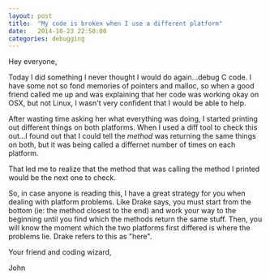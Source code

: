 ```yaml
---
layout: post
title:  "My code is broken when I use a different platform"
date:   2014-10-23 22:50:00
categories: debugging
---
```

Hey everyone,

Today I did something I never thought I would do again...debug C code.  I have some not so fond memories of pointers and malloc, so when a good friend called me up and was explaining that her code was working okay on OSX, but not Linux, I wasn't very confident that I would be able to help.

After wasting time asking her what everything was doing, I started printing out different things on both platforms.  When I used a diff tool to check this out...I found out that I could tell the *method* was returning the same things on both, but it was being called a differnet number of times on each platform.

That led me to realize that the method that was calling the method I printed would be the next one to check.

So, in case anyone is reading this, I have a great strategy for you when dealing with platform problems.  Like Drake says, you must start from the bottom (ie: the method closest to the end) and work your way to the beginning until you find which the methods return the same stuff.  Then, you will know the moment which the two platforms first differed is where the problems lie.  Drake refers to this as "here".

Your friend and coding wizard,

John
